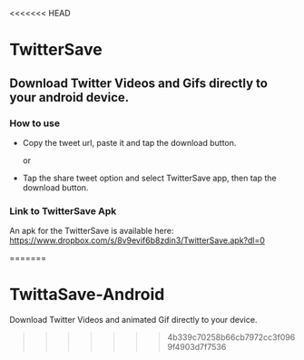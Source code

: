 <<<<<<< HEAD
# TwitterSave

## Download Twitter Videos and Gifs directly to your android device. 

### How to use
- Copy the tweet url, paste it and tap the download button.

  or
- Tap the share tweet option and select TwitterSave app, then tap the download button.

### Link to TwitterSave Apk
An apk for the TwitterSave is available here: https://www.dropbox.com/s/8v9evif6b8zdin3/TwitterSave.apk?dl=0

=======
# TwittaSave-Android
Download Twitter Videos and animated Gif directly to your device.
>>>>>>> 4b339c70258b66cb7972cc3f0969f4903d7f7536
